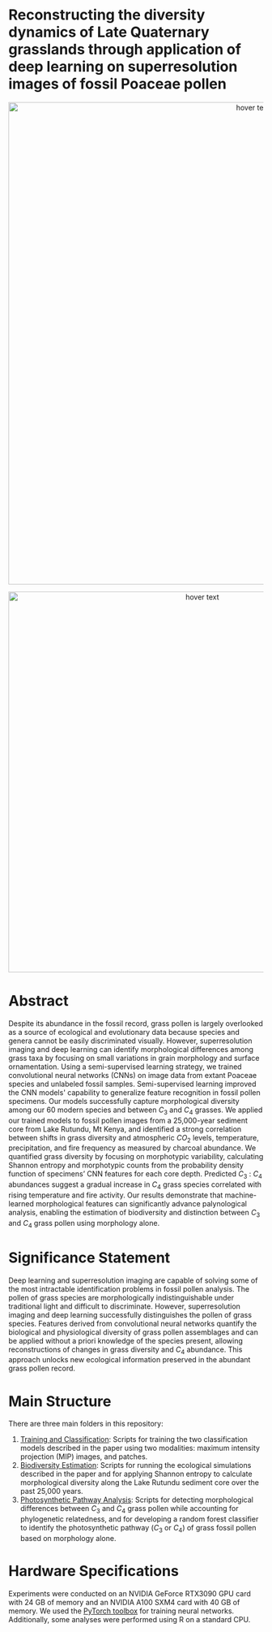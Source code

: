 # Reconstructing the diversity dynamics of Late Quaternary grasslands through application of deep learning on superresolution images of fossil Poaceae pollen

<p align="center">
  <img src="https://github.com/madaime2/Pollen_Biodiversity_Reconstruction/blob/main/Rutundu_Figures/Figure_2_MountKenya_Map.png" width="950" title="hover text">
</p>

<p align="center">
  <img src="https://github.com/madaime2/Pollen_Biodiversity_Reconstruction/blob/main/Rutundu_Figures/Figures_1-4.png" width="750" title="hover text">
</p>
  
# Abstract
Despite its abundance in the fossil record, grass pollen is largely overlooked as a source of ecological and evolutionary data because species and genera cannot be easily discriminated visually. However, superresolution imaging and deep learning can identify morphological differences among grass taxa by focusing on small variations in grain morphology and surface ornamentation. Using a semi-supervised learning strategy, we trained convolutional neural networks (CNNs) on image data from extant Poaceae species and unlabeled fossil samples. Semi-supervised learning improved the CNN models' capability to generalize feature recognition in fossil pollen specimens. Our models successfully capture morphological diversity among our 60 modern species and between $C_3$ and $C_4$ grasses. We applied our trained models to fossil pollen images from a 25,000-year sediment core from Lake Rutundu, Mt Kenya, and identified a strong correlation between shifts in grass diversity and atmospheric $CO_2$ levels, temperature, precipitation, and fire frequency as measured by charcoal abundance. We quantified grass diversity by focusing on morphotypic variability, calculating Shannon entropy and morphotypic counts from the probability density function of specimens’ CNN features for each core depth. Predicted $C_3$ : $C_4$ abundances suggest a gradual increase in $C_4$ grass species correlated with rising temperature and fire activity. Our results demonstrate that machine-learned morphological features can significantly advance palynological analysis, enabling the estimation of biodiversity and distinction between $C_3$ and $C_4$ grass pollen using morphology alone.

# Significance Statement 
Deep learning and superresolution imaging are capable of solving some of the most intractable identification problems in fossil pollen analysis. The pollen of grass species are morphologically indistinguishable under traditional light and difficult to discriminate. However, superresolution imaging and deep learning successfully distinguishes the pollen of grass species. Features derived from convolutional neural networks quantify the biological and physiological diversity of grass pollen assemblages and can be applied without a priori knowledge of the species present, allowing reconstructions of changes in grass diversity and $C_4$ abundance. This approach unlocks new ecological information preserved in the abundant grass pollen record.

# Main Structure 
There are three main folders in this repository:
1. [Training and Classification](https://github.com/madaime2/Novel_Pollen_Phylogenetic_Placement/tree/main/01_Training_and_Classification): Scripts for training the two classification models described in the paper using two modalities: maximum intensity projection (MIP) images, and patches.
2. [Biodiversity Estimation](https://github.com/madaime2/Novel_Pollen_Phylogenetic_Placement/tree/main/02_Biodiversity_Estimation): Scripts for running the ecological simulations described in the paper and for applying Shannon entropy to calculate morphological diversity along the Lake Rutundu sediment core over the past 25,000 years. 
3. [Photosynthetic Pathway Analysis](https://github.com/madaime2/Novel_Pollen_Phylogenetic_Placement/tree/main/03_Photosynthetic_Pathway_Analysis): Scripts for detecting morphological differences between $C_3$ and $C_4$ grass pollen while accounting for phylogenetic relatedness, and for developing a random forest classifier to identify the photosynthetic pathway ($C_3$ or $C_4$) of grass fossil pollen based on morphology alone. 

# Hardware Specifications
Experiments were conducted on an NVIDIA GeForce RTX3090 GPU card with 24 GB of memory and an NVIDIA A100 SXM4 card with 40 GB of memory. We used the [PyTorch toolbox](https://pytorch.org/) for training neural networks. Additionally, some analyses were performed using R on a standard CPU. 

